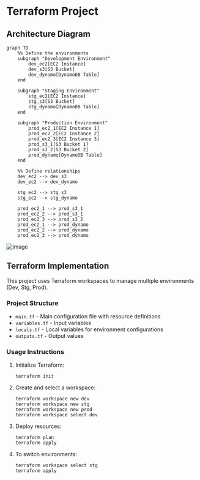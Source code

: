 # Terraform Project

## Architecture Diagram

```mermaid
graph TD
    %% Define the environments 
    subgraph "Development Environment"
        dev_ec2[EC2 Instance]
        dev_s3[S3 Bucket]
        dev_dynamo[DynamoDB Table]
    end

    subgraph "Staging Environment"
        stg_ec2[EC2 Instance]
        stg_s3[S3 Bucket]
        stg_dynamo[DynamoDB Table]
    end

    subgraph "Production Environment"
        prod_ec2_1[EC2 Instance 1] 
        prod_ec2_2[EC2 Instance 2]
        prod_ec2_3[EC2 Instance 3]
        prod_s3_1[S3 Bucket 1]
        prod_s3_2[S3 Bucket 2]
        prod_dynamo[DynamoDB Table]
    end

    %% Define relationships
    dev_ec2 --> dev_s3
    dev_ec2 --> dev_dynamo

    stg_ec2 --> stg_s3
    stg_ec2 --> stg_dynamo

    prod_ec2_1 --> prod_s3_1
    prod_ec2_2 --> prod_s3_1
    prod_ec2_3 --> prod_s3_2
    prod_ec2_1 --> prod_dynamo
    prod_ec2_2 --> prod_dynamo
    prod_ec2_3 --> prod_dynamo
```

![image](https://github.com/user-attachments/assets/e263436c-4191-4c85-8a03-2cefe5054963)



## Terraform Implementation

This project uses Terraform workspaces to manage multiple environments (Dev, Stg, Prod).

### Project Structure
- `main.tf` - Main configuration file with resource definitions
- `variables.tf` - Input variables
- `locals.tf` - Local variables for environment configurations
- `outputs.tf` - Output values

### Usage Instructions

1. Initialize Terraform:
   ```
   terraform init
   ```

2. Create and select a workspace:
   ```
   terraform workspace new dev
   terraform workspace new stg
   terraform workspace new prod
   terraform workspace select dev
   ```

3. Deploy resources:
   ```
   terraform plan
   terraform apply
   ```

4. To switch environments:
   ```
   terraform workspace select stg
   terraform apply
   ```
